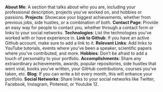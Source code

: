 **About Me**: A section that talks about who you are, including your professional description, projects you’ve worked on, and hobbies or passions.
**Projects**: Showcase your biggest achievements, whether from previous jobs, side hustles, or a combination of both.
**Contact Page**: Provide an easy way for people to contact you, whether through a contact form or links to your social networks.
**Technologies**: List the technologies you’ve worked with or have experience in.
**Link to Github**: If you have an active Github account, make sure to add a link to it.
**Relevant Links**: Add links to YouTube tutorials, events where you’ve been a speaker, scientific papers where you’ve contributed, and more.
**Hobbies**: Don’t be afraid to add a touch of personality to your portfolio.
**Accomplishments**: Share any extraordinary achievements, awards, popular repositories, side hustles that went viral, books you’ve written, your GitHub contributions, courses you’ve taken, etc.
**Blog**: If you can write a bit every month, this will enhance your portfolio.
**Social Networks**: Share links to your social networks like Twitter, Facebook, Instagram, Pinterest, or Youtube 12.
